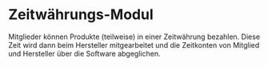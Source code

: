 # Zeitwährungs-Modul

Mitglieder können Produkte (teilweise) in einer Zeitwährung bezahlen. Diese Zeit wird dann beim Hersteller mitgearbeitet und die Zeitkonten von Mitglied und Hersteller über die Software abgeglichen.